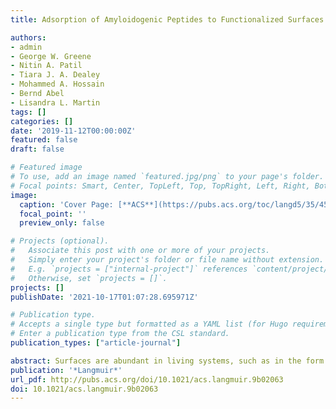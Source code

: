 ```yaml
---
title: Adsorption of Amyloidogenic Peptides to Functionalized Surfaces Is Biased by Charge and Hydrophilicity

authors:
- admin
- George W. Greene
- Nitin A. Patil
- Tiara J. A. Dealey
- Mohammed A. Hossain
- Bernd Abel
- Lisandra L. Martin
tags: []
categories: []
date: '2019-11-12T00:00:00Z'
featured: false
draft: false

# Featured image
# To use, add an image named `featured.jpg/png` to your page's folder.
# Focal points: Smart, Center, TopLeft, Top, TopRight, Left, Right, BottomLeft, Bottom, BottomRight.
image:
  caption: 'Cover Page: [**ACS**](https://pubs.acs.org/toc/langd5/35/45)'
  focal_point: ''
  preview_only: false

# Projects (optional).
#   Associate this post with one or more of your projects.
#   Simply enter your project's folder or file name without extension.
#   E.g. `projects = ["internal-project"]` references `content/project/deep-learning/index.md`.
#   Otherwise, set `projects = []`.
projects: []
publishDate: '2021-10-17T01:07:28.695971Z'

# Publication type.
# Accepts a single type but formatted as a YAML list (for Hugo requirements).
# Enter a publication type from the CSL standard.
publication_types: ["article-journal"]

abstract: Surfaces are abundant in living systems, such as in the form of cellular membranes, and govern many biological processes. In this study, the adsorption of the amyloidogenic model peptides GNNQQNY, NNFGAIL, and VQIVYK as well as the amyloid-forming antimicrobial peptide uperin 3.5 (U3.5) were studied at low concentrations (100 μM) to different surfaces. The technique of a quartz crystal microbalance with dissipation monitoring (QCM-D) was applied as it enables the monitoring of mass binding to sensors at nanogram sensitivity. Gold-coated quartz sensors were used as unmodified gold surfaces or functionalized with self-assembled monolayers (SAMs) of alkanethiols (terminated as methyl, amino, carboxyl, and hydroxyl) resulting in different adsorption affinities of the peptides. Our objective was to evaluate the underlying role of the nature and feature of interfaces in biological systems which could concentrate peptides and impact or trigger peptide aggregation processes. In overall, the largely hydrophobic peptides adsorbed with preference to hydrophobic or countercharged surfaces. Further, the glycoprotein lubricin (LUB) was tested as an antiadhesive coating. Despite its hydrophilicity, the adsorption of peptides to LUB coated sensors was similar to the adsorption to unmodified gold surfaces, which indicates that some peptides diffused through the LUB layer to reach the underlying gold sensor surface. The LUB protein-antiadhesive is thus more effective as a biomaterial coating against larger biomolecules than small peptides under the conditions used here. This study provides directions toward a better understanding of amyloid peptide adsorption to biologically relevant interfaces, such as cellular membranes.
publication: '*Langmuir*'
url_pdf: http://pubs.acs.org/doi/10.1021/acs.langmuir.9b02063
doi: 10.1021/acs.langmuir.9b02063
---
```

